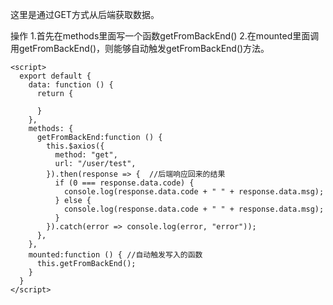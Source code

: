 
这里是通过GET方式从后端获取数据。

操作
1.首先在methods里面写一个函数getFromBackEnd()
2.在mounted里面调用getFromBackEnd()，则能够自动触发getFromBackEnd()方法。

```text
<script>
  export default {
    data: function () {
      return {
     
      }
    },
    methods: {
      getFromBackEnd:function () {
        this.$axios({
          method: "get",
          url: "/user/test",
        }).then(response => {  //后端响应回来的结果
          if (0 === response.data.code) {
            console.log(response.data.code + " " + response.data.msg);
          } else {
            console.log(response.data.code + " " + response.data.msg);
          }
        }).catch(error => console.log(error, "error"));
      },
    },
    mounted:function () { //自动触发写入的函数
      this.getFromBackEnd();
    }
  }
</script>
```
